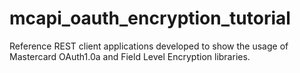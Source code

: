 # mcapi_oauth_encryption_tutorial
Reference REST client applications developed to show the usage of Mastercard OAuth1.0a and Field Level Encryption libraries.
